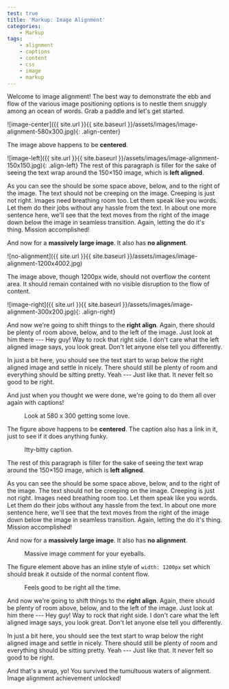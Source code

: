 ```yaml
---
test: true
title: 'Markup: Image Alignment'
categories:
    - Markup
tags:
    - alignment
    - captions
    - content
    - css
    - image
    - markup
---
```


Welcome to image alignment! The best way to demonstrate the ebb and flow of
the various image positioning options is to nestle them snuggly among an ocean
of words. Grab a paddle and let's get started.

![image-center]({{ site.url }}{{ site.baseurl }}/assets/images/image-alignment-580x300.jpg){:
.align-center}

The image above happens to be **centered**.

![image-left]({{ site.url }}{{ site.baseurl }}/assets/images/image-alignment-150x150.jpg){:
.align-left} The rest of this paragraph is filler for the sake of seeing the
text wrap around the 150×150 image, which is **left aligned**.

As you can see the should be some space above, below, and to the right of the
image. The text should not be creeping on the image. Creeping is just not
right. Images need breathing room too. Let them speak like you words. Let them
do their jobs without any hassle from the text. In about one more sentence
here, we'll see that the text moves from the right of the image down below the
image in seamless transition. Again, letting the do it's thing. Mission
accomplished!

And now for a **massively large image**. It also has **no alignment**.

![no-alignment]({{ site.url }}{{ site.baseurl }}/assets/images/image-alignment-1200x4002.jpg)

The image above, though 1200px wide, should not overflow the content area. It
should remain contained with no visible disruption to the flow of content.

![image-right]({{ site.url }}{{ site.baseurl }}/assets/images/image-alignment-300x200.jpg){:
.align-right}

And now we're going to shift things to the **right align**. Again, there
should be plenty of room above, below, and to the left of the image. Just look
at him there --- Hey guy! Way to rock that right side. I don't care what the
left aligned image says, you look great. Don't let anyone else tell you
differently.

In just a bit here, you should see the text start to wrap below the right
aligned image and settle in nicely. There should still be plenty of room and
everything should be sitting pretty. Yeah --- Just like that. It never felt so
good to be right.

And just when you thought we were done, we're going to do them all over again
with captions!

<figure class="align-center">
  <img src="{{ site.url }}{{ site.baseurl }}/assets/images/image-alignment-580x300.jpg" alt="">
  <figcaption>Look at 580 x 300 getting some love.</figcaption>
</figure>

The figure above happens to be **centered**. The caption also has a link in
it, just to see if it does anything funky.

<figure style="width: 150px" class="align-left">
  <img src="{{ site.url }}{{ site.baseurl }}/assets/images/image-alignment-150x150.jpg" alt="">
  <figcaption>Itty-bitty caption.</figcaption>
</figure>

The rest of this paragraph is filler for the sake of seeing the text wrap
around the 150×150 image, which is **left aligned**.

As you can see the should be some space above, below, and to the right of the
image. The text should not be creeping on the image. Creeping is just not
right. Images need breathing room too. Let them speak like you words. Let them
do their jobs without any hassle from the text. In about one more sentence
here, we'll see that the text moves from the right of the image down below the
image in seamless transition. Again, letting the do it's thing. Mission
accomplished!

And now for a **massively large image**. It also has **no alignment**.

<figure style="width: 1200px">
  <img src="{{ site.url }}{{ site.baseurl }}/assets/images/image-alignment-1200x4002.jpg" alt="">
  <figcaption>Massive image comment for your eyeballs.</figcaption>
</figure>

The figure element above has an inline style of `width: 1200px` set which
should break it outside of the normal content flow.

<figure style="width: 300px" class="align-right">
  <img src="{{ site.url }}{{ site.baseurl }}/assets/images/image-alignment-300x200.jpg" alt="">
  <figcaption>Feels good to be right all the time.</figcaption>
</figure>

And now we're going to shift things to the **right align**. Again, there
should be plenty of room above, below, and to the left of the image. Just look
at him there --- Hey guy! Way to rock that right side. I don't care what the
left aligned image says, you look great. Don't let anyone else tell you
differently.

In just a bit here, you should see the text start to wrap below the right
aligned image and settle in nicely. There should still be plenty of room and
everything should be sitting pretty. Yeah --- Just like that. It never felt so
good to be right.

And that's a wrap, yo! You survived the tumultuous waters of alignment. Image
alignment achievement unlocked!
